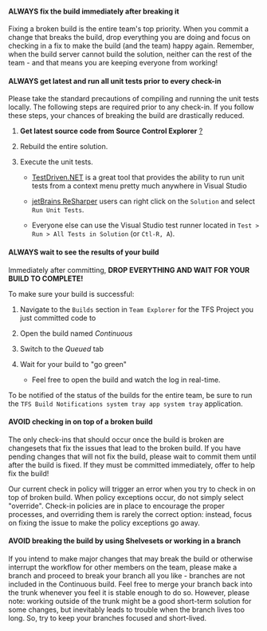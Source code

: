 ﻿#### ALWAYS fix the build immediately after breaking it

Fixing a broken build is the entire team's top priority.
When you commit a change that breaks the build, drop everything you are doing and focus on checking in a fix to make the build (and the team) happy again.
Remember, when the build server cannot build the solution, neither can the rest of the team - and that means you are keeping everyone from working!

#### ALWAYS get latest and run all unit tests prior to **every check-in**

Please take the standard precautions of compiling and running the unit tests locally.
The following steps are required prior to any check-in.
If you follow these steps, your chances of breaking the build are drastically reduced.

1.  **Get latest source code from Source Control Explorer** <a href='#versioncontrol'>?</a> 

2.  Rebuild the entire solution.

3.  Execute the unit tests.

    -   [TestDriven.NET](http://testdriven.net/) is a great tool that provides the ability to run unit tests from a context menu pretty much anywhere in Visual Studio

    -   [jetBrains ReSharper](http://www.jetbrains.com/resharper/) users can right click on the `Solution` and select `Run Unit Tests`.

    -   Everyone else can use the Visual Studio test runner located in `Test > Run > All Tests in Solution` (or `Ctl-R, A`).

#### ALWAYS wait to see the results of your build

Immediately after committing, **DROP EVERYTHING AND WAIT FOR YOUR BUILD TO COMPLETE!**

To make sure your build is successful:

1.  Navigate to the `Builds` section in `Team Explorer` for the TFS Project you just committed code to

2.  Open the build named *Continuous*

3.  Switch to the *Queued* tab

4.  Wait for your build to "go green"

    -   Feel free to open the build and watch the log in real-time.

To be notified of the status of the builds for the entire team, be sure to run the `TFS Build Notifications system tray app system tray` application.

#### AVOID checking in on top of a broken build

The only check-ins that should occur once the build is broken are changesets that fix the issues that lead to the broken build.
If you have pending changes that will not fix the build, please wait to commit them until after the build is fixed.
If they must be committed immediately, offer to help fix the build!

Our current check in policy will trigger an error when you try to check in on top of broken build.
When policy exceptions occur, do not simply select "override".
Check-in policies are in place to encourage the proper processes, and overriding them is rarely the correct option: instead, focus on fixing the issue to make the policy exceptions go away.

#### AVOID breaking the build by using Shelvesets or working in a branch

If you intend to make major changes that may break the build or otherwise interrupt the workflow for other members on the team, please make a branch and proceed to break your branch all you like - branches are not included in the Continuous build.
Feel free to merge your branch back into the trunk whenever you feel it is stable enough to do so.
However, please note: working outside of the trunk might be a good short-term solution for some changes, but inevitably leads to trouble when the branch lives too long. So, try to keep your branches focused and short-lived.